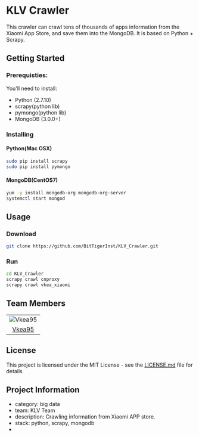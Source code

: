
# KLV Crawler
This crawler can crawl tens of thousands of apps information from the Xiaomi App Store, and save them into the MongoDB. It is based on Python + Scrapy. 

## Getting Started

### Prerequisties:

You'll need to install:
 * Python (2.7.10)
 * scrapy(python lib)
 * pymongo(python lib)
 * MongoDB (3.0.0+)

### Installing

#### Python(Mac OSX)
```bash
sudo pip install scrapy
sudo pip install pymongo
```

#### MongoDB(CentOS7)
```bash
yum -y install mongodb-org mongodb-org-server
systemctl start mongod
````
## Usage

### Download
```bash
git clone https://github.com/BitTigerInst/KLV_Crawler.git
```

### Run
```bash
cd KLV_Crawler
scrapy crawl cnproxy
scrapy crawl vkea_xiaomi
```
## Team Members
||
|:--:|
|![Vkea95](https://avatars1.githubusercontent.com/u/10228267?v=3&u=c33fe84168e0cbbd75fc84d69029abb90a873ee1&s=140)|
|[Vkea95](https://github.com/vkea95)|

## License
This project is licensed under the MIT License - see the [LICENSE.md](LICENSE.md) file for details

## Project Information
- category: big data 
- team: KLV Team
- description: Crawling information from Xiaomi APP store.
- stack: python, scrapy, mongodb
-
